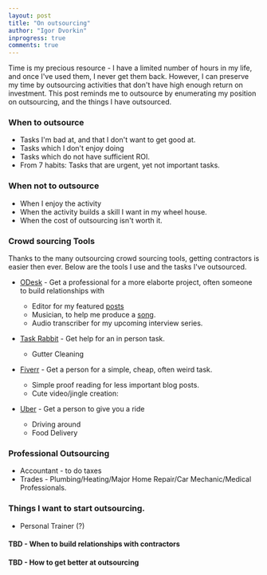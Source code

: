 ```yaml
---
layout: post
title: "On outsourcing"
author: "Igor Dvorkin"
inprogress: true
comments: true
---
```


Time is my precious resource - I have a limited number of hours in my life, and once I've used them, I never get them back. However, I can preserve my time by outsourcing activities that don't have high enough return on investment. This post reminds me to outsource by enumerating my position on outsourcing, and the things I have outsourced.

### When to outsource

* Tasks I'm bad at, and that I don't want to get good at. 
* Tasks which I don't enjoy doing 
* Tasks which do not have sufficient ROI.
* From 7 habits: Tasks that are urgent, yet not important tasks.

### When not to outsource
* When I enjoy the activity
* When the activity builds a skill I want in my wheel house.
* When the cost of outsourcing isn't worth it.

### Crowd sourcing Tools

Thanks to the many outsourcing crowd sourcing tools, getting contractors is easier then ever. Below are the tools I use and the tasks I've outsourced.

* [ODesk](http://www.ODesk.com)  - Get a professional for a more elaborte project, often someone to build relationships with
    * Editor for my featured [posts](http://localhost:4000/software%20as%20a%20service/the-recruiter-does-not-think-you-are-hot/)
    * Musician, to help me produce a [song](https://soundcloud.com/igor-dvorkin/two-wheels-full-of-grace). 
    * Audio transcriber for my upcoming interview series.

* [Task Rabbit](http://www.taskrabbit.com)  - Get help for an in person task.
    * Gutter Cleaning

* [Fiverr](http://www.Fiverr.com)  - Get a person for a simple, cheap, often weird task.
    * Simple proof reading for less important blog posts.
    * Cute video/jingle creation:
* [Uber](http://www.Uber.com)  - Get a person to give you a ride
    * Driving around
    * Food Delivery

### Professional Outsourcing

* Accountant - to do taxes
* Trades - Plumbing/Heating/Major Home Repair/Car Mechanic/Medical Professionals.

### Things I want to start outsourcing.
* Personal Trainer (?)

#### TBD - When to build relationships with contractors

#### TBD - How to get better at outsourcing
